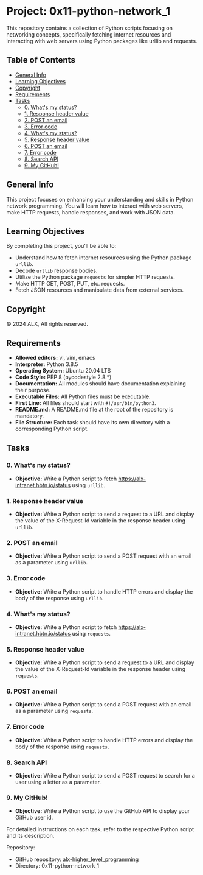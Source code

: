 # Project: 0x11-python-network_1

This repository contains a collection of Python scripts focusing on networking concepts, specifically fetching internet resources and interacting with web servers using Python packages like urllib and requests.

## Table of Contents

- [General Info](#general-info)
- [Learning Objectives](#learning-objectives)
- [Copyright](#copyright)
- [Requirements](#requirements)
- [Tasks](#tasks)
  - [0. What's my status?](#0-whats-my-status)
  - [1. Response header value](#1-response-header-value)
  - [2. POST an email](#2-post-an-email)
  - [3. Error code](#3-error-code)
  - [4. What's my status?](#4-whats-my-status)
  - [5. Response header value](#5-response-header-value)
  - [6. POST an email](#6-post-an-email)
  - [7. Error code](#7-error-code)
  - [8. Search API](#8-search-api)
  - [9. My GitHub!](#9-my-github)

## General Info

This project focuses on enhancing your understanding and skills in Python network programming. You will learn how to interact with web servers, make HTTP requests, handle responses, and work with JSON data.

## Learning Objectives

By completing this project, you'll be able to:

- Understand how to fetch internet resources using the Python package `urllib`.
- Decode `urllib` response bodies.
- Utilize the Python package `requests` for simpler HTTP requests.
- Make HTTP GET, POST, PUT, etc. requests.
- Fetch JSON resources and manipulate data from external services.

## Copyright

© 2024 ALX, All rights reserved.

## Requirements

- **Allowed editors:** vi, vim, emacs
- **Interpreter:** Python 3.8.5
- **Operating System:** Ubuntu 20.04 LTS
- **Code Style:** PEP 8 (pycodestyle 2.8.*)
- **Documentation:** All modules should have documentation explaining their purpose.
- **Executable Files:** All Python files must be executable.
- **First Line:** All files should start with `#!/usr/bin/python3`.
- **README.md:** A README.md file at the root of the repository is mandatory.
- **File Structure:** Each task should have its own directory with a corresponding Python script.

## Tasks

### 0. What's my status?

- **Objective:** Write a Python script to fetch https://alx-intranet.hbtn.io/status using `urllib`.

### 1. Response header value

- **Objective:** Write a Python script to send a request to a URL and display the value of the X-Request-Id variable in the response header using `urllib`.

### 2. POST an email

- **Objective:** Write a Python script to send a POST request with an email as a parameter using `urllib`.

### 3. Error code

- **Objective:** Write a Python script to handle HTTP errors and display the body of the response using `urllib`.

### 4. What's my status?

- **Objective:** Write a Python script to fetch https://alx-intranet.hbtn.io/status using `requests`.

### 5. Response header value

- **Objective:** Write a Python script to send a request to a URL and display the value of the X-Request-Id variable in the response header using `requests`.

### 6. POST an email

- **Objective:** Write a Python script to send a POST request with an email as a parameter using `requests`.

### 7. Error code

- **Objective:** Write a Python script to handle HTTP errors and display the body of the response using `requests`.

### 8. Search API

- **Objective:** Write a Python script to send a POST request to search for a user using a letter as a parameter.

### 9. My GitHub!

- **Objective:** Write a Python script to use the GitHub API to display your GitHub user id.

For detailed instructions on each task, refer to the respective Python script and its description.

Repository:

- GitHub repository: [alx-higher_level_programming](https://github.com/alx-higher_level_programming)
- Directory: 0x11-python-network_1
